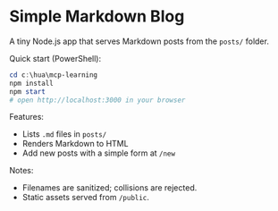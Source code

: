 # Simple Markdown Blog

A tiny Node.js app that serves Markdown posts from the `posts/` folder.

Quick start (PowerShell):

```powershell
cd c:\hua\mcp-learning
npm install
npm start
# open http://localhost:3000 in your browser
```

Features:
- Lists `.md` files in `posts/`
- Renders Markdown to HTML
- Add new posts with a simple form at `/new`

Notes:
- Filenames are sanitized; collisions are rejected.
- Static assets served from `/public`.

